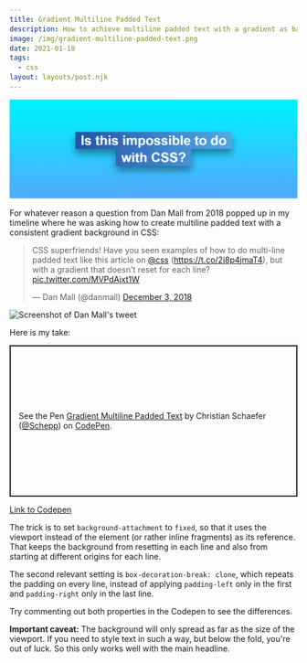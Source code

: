 ```yaml
---
title: Gradient Multiline Padded Text
description: How to achieve multiline padded text with a gradient as background in CSS.
image: /img/gradient-multiline-padded-text.png
date: 2021-01-18
tags:
  - css
layout: layouts/post.njk
---
```

![Example for a gradient multiline padded text with white text on a blue gradient background](/img/gradient-multiline-padded-text.png)

For whatever reason a question from Dan Mall from 2018 popped up in my timeline where he was asking how to create multiline padded text with a consistent gradient background in CSS:

<blockquote class="twitter-tweet"><p lang="en" dir="ltr">CSS superfriends! Have you seen examples of how to do multi-line padded text like this article on <a href="https://twitter.com/css?ref_src=twsrc%5Etfw">@css</a> (<a href="https://t.co/2j8p4jmaT4">https://t.co/2j8p4jmaT4</a>), but with a gradient that doesn&#39;t reset for each line? <a href="https://t.co/MVPdAjxt1W">pic.twitter.com/MVPdAjxt1W</a></p>&mdash; Dan Mall (@danmall) <a href="https://twitter.com/danmall/status/1069729595384049665?ref_src=twsrc%5Etfw">December 3, 2018</a></blockquote> <script async src="https://platform.twitter.com/widgets.js" charset="utf-8"></script>

<noscript>
    <img src="/img/twitter-dan-mall-gradient-multiline-padded text" alt="Screenshot of Dan Mall's tweet">
</noscript>

Here is my take:

<p class="codepen" data-height="265" data-theme-id="light" data-default-tab="result" data-user="Schepp" data-slug-hash="zYKyXPq" style="height: 265px; box-sizing: border-box; display: flex; align-items: center; justify-content: center; border: 2px solid; margin: 1em 0; padding: 1em;" data-pen-title="Gradient Multiline Padded Text">
  <span>See the Pen <a href="https://codepen.io/Schepp/pen/zYKyXPq">
  Gradient Multiline Padded Text</a> by Christian Schaefer (<a href="https://codepen.io/Schepp">@Schepp</a>)
  on <a href="https://codepen.io">CodePen</a>.</span>
</p>
<script async src="https://cpwebassets.codepen.io/assets/embed/ei.js"></script>

[Link to Codepen](https://codepen.io/Schepp/pen/WNbQByE?editors=1100)

The trick is to set `background-attachment` to `fixed`, so that it uses the viewport instead of the element (or rather inline fragments) as its reference. That keeps the background from resetting in each line and also from starting at different origins for each line.

The second relevant setting is `box-decoration-break: clone`, which repeats the padding on every line, instead of applying `padding-left` only in the first and `padding-right` only in the last line.

Try commenting out both properties in the Codepen to see the differences.

**Important caveat:** The background will only spread as far as the size of the viewport. If you need to style text in such a way, but below the fold, you're out of luck. So this only works well with the main headline.

